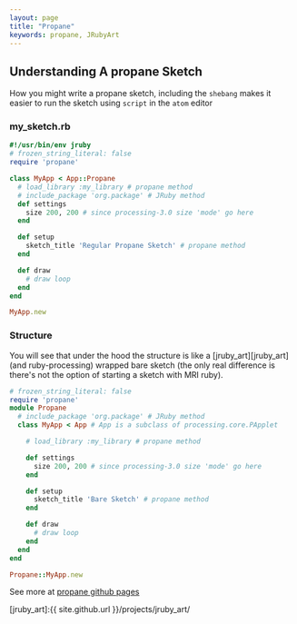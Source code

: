 ```yaml
---
layout: page
title: "Propane"
keywords: propane, JRubyArt
---
```


## Understanding A propane Sketch ##

How you might write a propane sketch, including the `shebang` makes it easier to run the sketch using `script` in the `atom` editor

### my_sketch.rb ###

```ruby
#!/usr/bin/env jruby
# frozen_string_literal: false
require 'propane'

class MyApp < App::Propane
  # load_library :my_library # propane method
  # include_package 'org.package' # JRuby method
  def settings
    size 200, 200 # since processing-3.0 size 'mode' go here
  end

  def setup
    sketch_title 'Regular Propane Sketch' # propane method
  end

  def draw
    # draw loop
  end
end

MyApp.new
```

### Structure ###

You will see that under the hood the structure is like a [jruby_art][jruby_art] (and ruby-processing) wrapped bare sketch (the only real difference is there's not the option of starting a sketch with MRI ruby).

```ruby
# frozen_string_literal: false
require 'propane'
module Propane
  # include_package 'org.package' # JRuby method
  class MyApp < App # App is a subclass of processing.core.PApplet

    # load_library :my_library # propane method

    def settings
      size 200, 200 # since processing-3.0 size 'mode' go here
    end

    def setup
      sketch_title 'Bare Sketch' # propane method
    end

    def draw
      # draw loop
    end    
  end  
end

Propane::MyApp.new
```

See more at [propane github pages][github_pages]

[github_pages]:https://ruby-processing.github.io/propane/
[jruby_art]:{{ site.github.url }}/projects/jruby_art/
